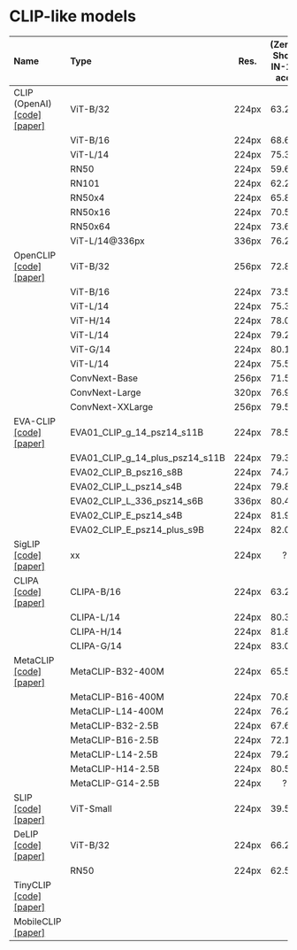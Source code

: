 # CLIP-like models

|  Name    |  Type    | Res. | (Zero-Shot) IN-1K acc. |
| :--- | :--- | :--: | :--: |
|  CLIP (OpenAI) [[code]](https://github.com/openai/CLIP) [[paper]](https://arxiv.org/abs/2103.00020)    | ViT-B/32 | 224px | 63.2% |
| | ViT-B/16 | 224px | 68.6% |
| | ViT-L/14 | 224px | 75.3% |
| | RN50 | 224px | 59.6% |
| | RN101 | 224px | 62.2% |
| | RN50x4 | 224px | 65.8% |
| | RN50x16 | 224px | 70.5% |
| | RN50x64 | 224px | 73.6% |
| | ViT-L/14@336px | 336px | 76.2% |
|  OpenCLIP [[code]](https://github.com/mlfoundations/open_clip) [[paper]](https://arxiv.org/abs/2212.07143) | ViT-B/32 | 256px | 72.8% |
| | ViT-B/16	|224px	|73.5%|
| | ViT-L/14	|224px	|75.3%|
| | ViT-H/14	|224px	|78.0%|
| | ViT-L/14	|224px	|79.2%|
| | ViT-G/14	|224px	|80.1%|
| | ViT-L/14	|224px	|75.5%|
| | ConvNext-Base	|256px |71.5%|
| | ConvNext-Large |320px |76.9%|
| | ConvNext-XXLarge |256px |79.5%|
|  EVA-CLIP [[code]](https://github.com/baaivision/EVA) [[paper]](https://arxiv.org/abs/2303.15389) | EVA01_CLIP_g_14_psz14_s11B | 224px | 78.5% |
| | EVA01_CLIP_g_14_plus_psz14_s11B | 224px | 79.3% |
| | EVA02_CLIP_B_psz16_s8B | 224px | 74.7% |
| | EVA02_CLIP_L_psz14_s4B | 224px | 79.8% |
| | EVA02_CLIP_L_336_psz14_s6B | 336px | 80.4% |
| | EVA02_CLIP_E_psz14_s4B | 224px | 81.9% |
| | EVA02_CLIP_E_psz14_plus_s9B | 224px | 82.0% |
|  SigLIP [[code]](https://github.com/google-research/big_vision) [[paper]](https://arxiv.org/abs/2303.15343) | xx | 224px | ?|
|  CLIPA [[code]](https://github.com/UCSC-VLAA/CLIPA) [[paper]](https://arxiv.org/abs/2305.07017) | CLIPA-B/16 | 224px | 63.2% |
| | CLIPA-L/14| 224px | 80.3% |
| | CLIPA-H/14| 224px | 81.8% |
| | CLIPA-G/14| 224px | 83.0% |
|  MetaCLIP [[code]](https://github.com/facebookresearch/MetaCLIP) [[paper]](https://arxiv.org/abs/2309.16671) | MetaCLIP-B32-400M| 224px | 65.5% |
| | MetaCLIP-B16-400M| 224px | 70.8% |
| | MetaCLIP-L14-400M| 224px | 76.2% |
| | MetaCLIP-B32-2.5B| 224px | 67.6% |
| | MetaCLIP-B16-2.5B| 224px | 72.1% |
| | MetaCLIP-L14-2.5B| 224px | 79.2% |
| | MetaCLIP-H14-2.5B| 224px | 80.5% |
| | MetaCLIP-G14-2.5B| 224px | ? |
|  SLIP [[code]](https://github.com/facebookresearch/SLIP) [[paper]](https://arxiv.org/abs/2112.12750) | ViT-Small| 224px | 39.5% |
|  DeLIP [[code]](https://github.com/Sense-GVT/DeCLIP) [[paper]](https://arxiv.org/abs/2112.12750) | ViT-B/32| 224px | 66.2% |
| |RN50| 224px | 62.5% |
| TinyCLIP [[code]](https://github.com/microsoft/Cream/tree/main/TinyCLIP) [[paper]](https://arxiv.org/abs/2309.12314) | | | |
| MobileCLIP [[paper]](https://arxiv.org/abs/2311.17049) | | | |